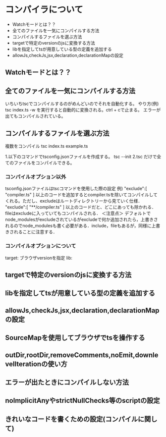 # コンパイラについて
- Watchモードとは？？
- 全てのファイルを一気にコンパイルする方法
- コンパイルするファイルを選ぶ方法
- targetで特定のversionのjsに変換する方法
- libを指定してtsが用意している型の定義を追加する
- allowJs,checkJs,jsx,declaration,declarationMapの設定
## Watchモードとは？？

## 全てのファイルを一気にコンパイルする方法
いちいちtscでコンパイルするのがめんどいのでそれを自動化する。
やり方(例)
tsc index.ts -w 
を実行すると自動的に変換される。ctrl + cで止まる。
エラーが出てもコンパイルされている。
## コンパイルするファイルを選ぶ方法
複数をコンパイル
tsc index.ts example.ts

1.以下のコマンドでtsconfig.jsonファイルを作成する。
tsc --init
2.tsc  だけで全てのファイルをコンパイルできる。

### コンパイルオプション以外
tsconfig.jsonファイルはtscコマンドを使用した際の設定
例)
"exclude":[
    "compiler.ts"
  ]
以上のコードを追加するとcompiler.tsを除いてコンパイルしてくれる。ただし、excludeはルートディレクトリーから見ていく仕様．
"exclude":[
    "**/compiler.ts"
  ]
以上のコードだと、どこにあっても除かれる．
fileはexcludeに入っていてもコンパイルされる．
＜注意点＞
デフォルトでnode_modulesがexcludeされているがexcludeで何か追加されたら，上書きされるのでnode_modulesも書く必要がある．include，fileもあるが，同様に上書きされることに注意する．
### コンパイルオプションについて
target: ブラウザversionを指定
lib:
## targetで特定のversionのjsに変換する方法
## libを指定してtsが用意している型の定義を追加する
## allowJs,checkJs,jsx,declaration,declarationMapの設定
## SourceMapを使用してブラウザでtsを操作する
## outDir,rootDir,removeComments,noEmit,downlevellterationの使い方
## エラーが出たときにコンパイルしない方法
## nolmplicitAnyやstrictNullChecks等のscriptの設定
## きれいなコードを書くための設定(コンパイルに関して)

